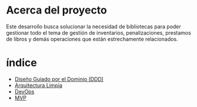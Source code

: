 
# Acerca del proyecto

Este desarrollo busca solucionar la necesidad de bibliotecas para poder gestionar todo el tema de gestión de inventarios, penalizaciones, prestamos de libros y demás operaciones que están estrechamente relacionados.


# índice

- [Diseño Guiado por el Dominio (DDD)](./ddd.md)
- [Arquitectura Limpia](clean_architecture.md)
- [DevOps](./devops.md)
- [MVP](MVP.md)



